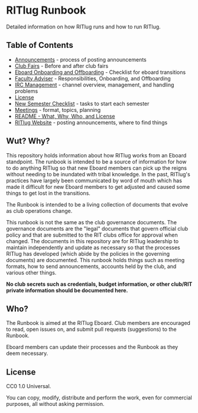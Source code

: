 # RITlug Runbook
Detailed information on how RITlug runs and how to run RITlug.

Table of Contents
----------
* [Announcements](announcements.md) - process of posting announcements
* [Club Fairs](club-fairs.md) - Before and after club fairs
* [Eboard Onboarding and Offboarding](eboard-onboarding-offboarding.md) -
Checklist for eboard transitions
* [Faculty Adviser](faculty-adviser.md) - Responsibilities, Onboarding, and
Offboarding
* [IRC Management](irc-channel.md) - channel overview, management, and handling
problems
* [License](LICENSE)
* [New Semester Checklist](semester-checklist.md) - tasks to start each semester
* [Meetings](meetings.md) - format, topics, planning
* [README - What, Why, Who, and License](README.md)
* [RITlug Website](the-website.md) - posting announcements, where to find things

Wut? Why?
----------
This repository holds information about how RITlug works from an Eboard standpoint. The runbook is intended to be a source of information for how to do anything RITlug so that new Eboard members can pick up the reigns without needing to be inundated with tribal knowledge. In the past, RITlug's practices have largely been communicated by word of mouth which has made it difficult for new Eboard members to get adjusted and caused some things to get lost in the transitions.

The Runbook is intended to be a living collection of documents that evolve as club operations change.

This runbook is not the same as the club governance documents. The governance documents are the "legal" documents that govern official club policy and that are submitted to the RIT clubs office for approval when changed. The documents in this repository are for RITlug leadership to maintain independently and update as necessary so that the processes RITlug has developed (which abide by the policies in the governing documents) are documented. This runbook holds things such as meeting formats, how to send announcements, accounts held by the club, and various other things.

**No club secrets such as credentials, budget information, or other club/RIT private information should be documented here.**

Who?
----------
The Runbook is aimed at the RITlug Eboard. Club members are encouraged to read, open issues on, and submit pull requests (suggestions) to the Runbook.

Eboard members can update their processes and the Runbook as they deem necessary.

License
----------
CC0 1.0 Universal. 

You can copy, modify, distribute and perform the work, even for commercial purposes, all without asking permission.
